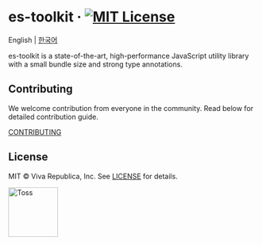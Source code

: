# es-toolkit &middot; [![MIT License](https://img.shields.io/badge/license-MIT-blue.svg)](https://github.com/toss/slash/blob/main/LICENSE)

English | [한국어](./README-ko_kr.md)

es-toolkit is a state-of-the-art, high-performance JavaScript utility library with a small bundle size and strong type annotations.


## Contributing

We welcome contribution from everyone in the community. Read below for detailed contribution guide.

[CONTRIBUTING](./.github/CONTRIBUTING.md)

## License

MIT © Viva Republica, Inc. See [LICENSE](./LICENSE) for details.

<a title="Toss" href="https://toss.im">
  <picture>
    <source media="(prefers-color-scheme: dark)" srcset="https://static.toss.im/logos/png/4x/logo-toss-reverse.png">
    <img alt="Toss" src="https://static.toss.im/logos/png/4x/logo-toss.png" width="100">
  </picture>
</a>
